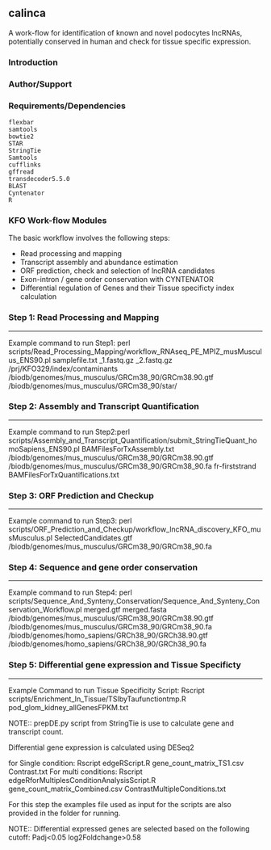 ## calinca
A work-flow for identification of known and novel podocytes lncRNAs, potentially conserved in human and check for tissue specific expression.

### Introduction


### Author/Support 



### Requirements/Dependencies
~~~~~~~~~~~~~
flexbar
samtools
bowtie2
STAR
StringTie
Samtools
cufflinks
gffread
transdecoder5.5.0
BLAST
Cyntenator
R
~~~~~~~~~~~~~

### KFO Work-flow Modules

The basic workflow involves the following steps:

* Read processing and mapping
* Transcript assembly and abundance estimation
* ORF prediction, check and selection of lncRNA candidates
* Exon-intron / gene order conservation with CYNTENATOR
* Differential regulation of Genes and their Tissue specificty index calculation


### Step 1: Read Processing and Mapping
------------------------------------------------
Example command to run Step1: perl scripts/Read_Processing_Mapping/workflow_RNAseq_PE_MPIZ_musMusculus_ENS90.pl samplefile.txt _1.fastq.gz _2.fastq.gz /prj/KFO329/index/contaminants  /biodb/genomes/mus_musculus/GRCm38_90/GRCm38.90.gtf
 /biodb/genomes/mus_musculus/GRCm38_90/star/


### Step 2: Assembly and Transcript Quantification
------------------------------------------------
Example command to run Step2:perl scripts/Assembly_and_Transcript_Quantification/submit_StringTieQuant_homoSapiens_ENS90.pl BAMFilesForTxAssembly.txt /biodb/genomes/mus_musculus/GRCm38_90/GRCm38.90.gtf /biodb/genomes/mus_musculus/GRCm38_90/GRCm38_90.fa fr-firststrand BAMFilesForTxQuantifications.txt


### Step 3: ORF Prediction and Checkup
------------------------------------------------
Example command to run Step3: perl scripts/ORF_Prediction_and_Checkup/workflow_lncRNA_discovery_KFO_musMusculus.pl SelectedCandidates.gtf  /biodb/genomes/mus_musculus/GRCm38_90/GRCm38_90.fa


### Step 4: Sequence and gene order conservation
------------------------------------------------
Example command to run Step4: perl scripts/Sequence_And_Synteny_Conservation/Sequence_And_Synteny_Conservation_Workflow.pl merged.gtf merged.fasta /biodb/genomes/mus_musculus/GRCm38_90/GRCm38.90.gtf /biodb/genomes/mus_musculus/GRCm38_90/GRCm38_90.fa /biodb/genomes/homo_sapiens/GRCh38_90/GRCh38.90.gtf /biodb/genomes/homo_sapiens/GRCh38_90/GRCh38_90.fa 


### Step 5: Differential gene expression and Tissue Specificty
------------------------------------------------

Example Command to run Tissue Specificity Script:  Rscript scripts/Enrichment_In_Tissue/TSIbyTaufunctiontmp.R pod_glom_kidney_allGenesFPKM.txt

NOTE:: prepDE.py script from StringTie is use to calculate gene and transcript count.

Differential gene expression is calculated using DESeq2 

for Single condition: Rscript edgeRScript.R gene_count_matrix_TS1.csv Contrast.txt
For multi conditions: Rscript edgeRforMultiplesConditionAnalysisScript.R gene_count_matrix_Combined.csv ContrastMultipleConditions.txt  

For this step the examples file used as input for the scripts are also provided in the folder for running.

NOTE:: Differential expressed genes are selected based on the following cutoff:
Padj<0.05
log2Foldchange>0.58
